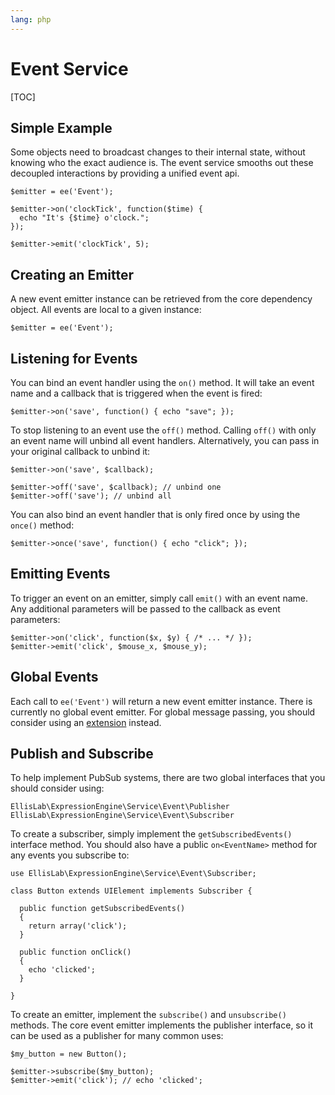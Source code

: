 ```yaml
---
lang: php
---
```


<!--
    This source file is part of the open source project
    ExpressionEngine User Guide (https://github.com/ExpressionEngine/ExpressionEngine-User-Guide)

    @link      https://expressionengine.com/
    @copyright Copyright (c) 2003-2019, EllisLab Corp. (https://ellislab.com)
    @license   https://expressionengine.com/license Licensed under Apache License, Version 2.0
-->

# Event Service

[TOC]

## Simple Example

Some objects need to broadcast changes to their internal state, without knowing who the exact audience is. The event service smooths out these decoupled interactions by providing a unified event api.

    $emitter = ee('Event');

    $emitter->on('clockTick', function($time) {
      echo "It's {$time} o'clock.";
    });

    $emitter->emit('clockTick', 5);

## Creating an Emitter

A new event emitter instance can be retrieved from the core dependency object. All events are local to a given instance:

    $emitter = ee('Event');

## Listening for Events

You can bind an event handler using the `on()` method. It will take an event name and a callback that is triggered when the event is fired:

    $emitter->on('save', function() { echo "save"; });

To stop listening to an event use the `off()` method. Calling `off()` with only an event name will unbind all event handlers. Alternatively, you can pass in your original callback to unbind it:

    $emitter->on('save', $callback);

    $emitter->off('save', $callback); // unbind one
    $emitter->off('save'); // unbind all

You can also bind an event handler that is only fired once by using the `once()` method:

    $emitter->once('save', function() { echo "click"; });

## Emitting Events

To trigger an event on an emitter, simply call `emit()` with an event name. Any additional parameters will be passed to the callback as event parameters:

    $emitter->on('click', function($x, $y) { /* ... */ });
    $emitter->emit('click', $mouse_x, $mouse_y);

## Global Events

Each call to `ee('Event')` will return a new event emitter instance. There is currently no global event emitter. For global message passing, you should consider using an [extension](development/extensions.md) instead.

## Publish and Subscribe

To help implement PubSub systems, there are two global interfaces that you should consider using:

    EllisLab\ExpressionEngine\Service\Event\Publisher
    EllisLab\ExpressionEngine\Service\Event\Subscriber

To create a subscriber, simply implement the `getSubscribedEvents()` interface method. You should also have a public `on<EventName>` method for any events you subscribe to:

    use EllisLab\ExpressionEngine\Service\Event\Subscriber;

    class Button extends UIElement implements Subscriber {

      public function getSubscribedEvents()
      {
        return array('click');
      }

      public function onClick()
      {
        echo 'clicked';
      }

    }

To create an emitter, implement the `subscribe()` and `unsubscribe()` methods. The core event emitter implements the publisher interface, so it can be used as a publisher for many common uses:

    $my_button = new Button();

    $emitter->subscribe($my_button);
    $emitter->emit('click'); // echo 'clicked';
